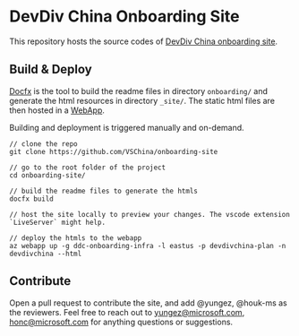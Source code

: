 # DevDiv China Onboarding Site

This repository hosts the source codes of [DevDiv China onboarding site](https://devdivchina.azurewebsites.net/onboarding/intro.html).


## Build & Deploy
[Docfx](https://dotnet.github.io/docfx/tutorial/docfx_getting_started.html) is the tool to build the readme files in directory `onboarding/` and generate the html resources in directory `_site/`. The static html files are then hosted in a [WebApp](https://ms.portal.azure.com/#@microsoft.onmicrosoft.com/resource/subscriptions/bead59b7-f469-4601-803a-790729c5213d/resourceGroups/ddc-onboarding-infra).

Building and deployment is triggered manually and on-demand. 
```
// clone the repo
git clone https://github.com/VSChina/onboarding-site

// go to the root folder of the project
cd onboarding-site/

// build the readme files to generate the htmls
docfx build

// host the site locally to preview your changes. The vscode extension `LiveServer` might help.

// deploy the htmls to the webapp
az webapp up -g ddc-onboarding-infra -l eastus -p devdivchina-plan -n devdivchina --html
```

## Contribute
Open a pull request to contribute the site, and add @yungez, @houk-ms as the reviewers. Feel free to reach out to yungez@microsoft.com, honc@microsoft.com for anything questions or suggestions.
